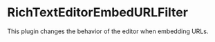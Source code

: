# RichTextEditorEmbedURLFilter

This plugin changes the behavior of the editor when embedding URLs.
